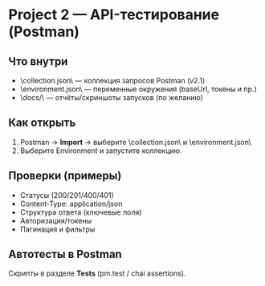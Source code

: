 ﻿# Project 2 — API-тестирование (Postman)

## Что внутри
- \collection.json\ — коллекция запросов Postman (v2.1)
- \environment.json\ — переменные окружения (baseUrl, токены и пр.)
- \docs/\ — отчёты/скриншоты запусков (по желанию)

## Как открыть
1. Postman → **Import** → выберите \collection.json\ и \environment.json\
2. Выберите Environment и запустите коллекцию.

## Проверки (примеры)
- Статусы (200/201/400/401)
- Content-Type: application/json
- Структура ответа (ключевые поля)
- Авторизация/токены
- Пагинация и фильтры

## Автотесты в Postman
Скрипты в разделе **Tests** (pm.test / chai assertions).

